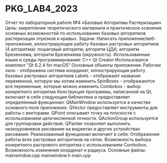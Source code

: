 # PKG_LAB4_2023
Отчет по лабораторной работе №4 «Базовые Алгоритмы Растеризации»
Цель: закрепление теоретического материала и практическое освоение основных возможностей по использованию базовых алгоритмов растеризации отрезков и кривых.
Задачи: Написать приложение/веб-приложение, иллюстрирующее работу базовых растровых алгоритмов (4 алгоритма):
пошаговый алгоритм; 
 алгоритм ЦДА; 
 алгоритм Брезенхема; 
 алгоритм Брезенхема (окружность). 
Использованные языки и среды программирования:
C++
Qt Creator Использовался комплект "Qt 6.2.4 for macOS"
Основные объекты приложения:
Рабочее окно - отображена система координат, иллюстрирующая работу базовых растровых алгоритмов
Labels - отображают название переменной, которую мы хотим изменить
SpinBoxes - отображаются все переменные, которые можно изменить
Combobox - выбор конкретного алгоритма
Конструкция программы, написанной на Qt, включает в себя следующие библиотеки и предоставляет определенный функционал:
QMainWindow используется в качестве основного поля приложения.
QVector предоставляет инструменты для работы с векторами.
QPoint описывает точку на плоскости с использованием целочисленной точности.
QActionGroup используется для группировки действий.
QPainter позволяет выполнить низкоуровневое рисование на виджетах и других устройствах рисования.
Реализованный функционал включает в себя:
Отображение работы всех растровых алгоритмов на сетке.
Возможность выбора конкретного растрового алгоритма с использованием Combobox.
Возможность изменения координат и радиуса.
Основные файлы:
mainwindow.cpp
mainwindow.h
main.cpp
